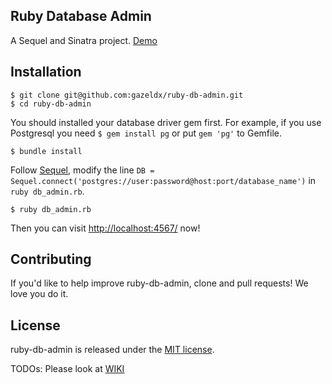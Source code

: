 ## Ruby Database Admin
A Sequel and Sinatra project. [Demo](http://ruby-db-admin.coding.io/)

## Installation
~~~
$ git clone git@github.com:gazeldx/ruby-db-admin.git
$ cd ruby-db-admin
~~~

You should installed your database driver gem first. For example, if you use Postgresql you need `$ gem install pg` or put `gem 'pg'` to Gemfile.
~~~
$ bundle install
~~~

Follow [Sequel](https://github.com/jeremyevans/sequel#getting-started), modify the line `DB = Sequel.connect('postgres://user:password@host:port/database_name')` in `ruby db_admin.rb`.
~~~
$ ruby db_admin.rb
~~~
Then you can visit [http://localhost:4567/](http://localhost:4567/) now!

## Contributing

If you'd like to help improve ruby-db-admin, clone and pull requests! We love you do it.

## License

ruby-db-admin is released under the [MIT license](http://www.opensource.org/licenses/MIT).

TODOs: Please look at [WIKI](https://github.com/gazeldx/ruby-db-admin/wiki)